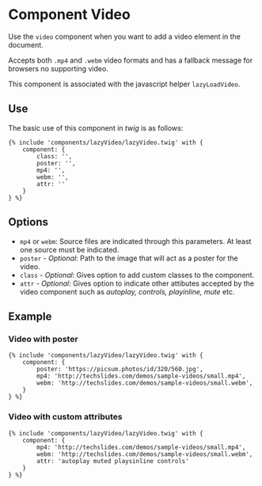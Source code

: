 # Component Video
Use the `video` component when you want to add a video element in the document.

Accepts both `.mp4` and `.webm` video formats and has a fallback message for browsers no supporting video.

This component is associated with the javascript helper `lazyLoadVideo`.

## Use
The basic use of this component in *twig* is as follows:
```twig
{% include 'components/lazyVideo/lazyVideo.twig' with {
    component: {
        class: '',
        poster: '',
        mp4: '',
        webm: '',
        attr: ''
    }
} %}
```

## Options
* `mp4` or `webm`: Source files are indicated through this parameters. At least one source must be indicated.
* `poster` - *Optional*: Path to the image that will act as a poster for the video.
* `class` - *Optional*: Gives option to add custom classes to the component.
* `attr` - *Optional*: Gives option to indicate other attibutes accepted by the video component such as _autoplay, controls, playinline, mute_ etc.

## Example
### Video with poster
```twig
{% include 'components/lazyVideo/lazyVideo.twig' with {
    component: {
        poster: 'https://picsum.photos/id/320/560.jpg',
        mp4: 'http://techslides.com/demos/sample-videos/small.mp4',
        webm: 'http://techslides.com/demos/sample-videos/small.webm',
    }
} %}
```

### Video with custom attributes
```twig
{% include 'components/lazyVideo/lazyVideo.twig' with {
    component: {
        mp4: 'http://techslides.com/demos/sample-videos/small.mp4',
        webm: 'http://techslides.com/demos/sample-videos/small.webm',
        attr: 'autoplay muted playsinline controls'
    }
} %}
```